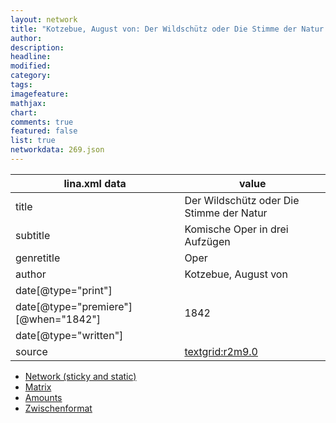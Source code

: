 ```yaml
---
layout: network
title: "Kotzebue, August von: Der Wildschütz oder Die Stimme der Natur (1842)"
author:
description:
headline:
modified:
category:
tags:
imagefeature: 
mathjax: 
chart: 
comments: true
featured: false
list: true
networkdata: 269.json
---
```

lina.xml data  | value
------------- | -------------
title|Der Wildschütz oder Die Stimme der Natur
subtitle|Komische Oper in drei Aufzügen
genretitle|Oper
author|Kotzebue, August von
date[@type="print"]|
date[@type="premiere"][@when="1842"]|1842
date[@type="written"]|
source|[textgrid:r2m9.0](https://textgridlab.org/1.0/tgcrud-public/rest/textgrid:r2m9.0/data)



* [Network (sticky and static)](/linas/network269)
* [Matrix](/linas/matrix269)
* [Amounts](/linas/amount269)
* [Zwischenformat](/linas/lina269 )
